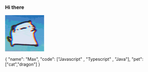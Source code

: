 ### Hi there 

![](https://github.com/Johnbak/Johnbak/blob/main/catrave.gif)

 {
    "name": "Max",
    "code": ["Javascript" , "Typescript" , "Java"],
    "pet": ["cat","dragon"]
 }

<!--
**Johnbak/Johnbak** is a ✨ _special_ ✨ repository because its `README.md` (this file) appears on your GitHub profile.

Here are some ideas to get you started:

- 🔭 I’m currently working on ...
- 🌱 I’m currently learning ...
- 👯 I’m looking to collaborate on ...
- 🤔 I’m looking for help with ...
- 💬 Ask me about ...
- 📫 How to reach me: ...
- 😄 Pronouns: ...
- ⚡ Fun fact: ...
-->
